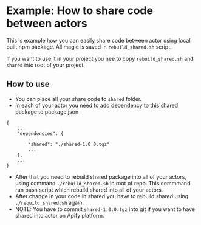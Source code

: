 # Example: How to share code between actors

This is example how you can easily share code between actor using local built npm package. All magic is saved in `rebuild_shared.sh` script.

If you want to use it in your project you nee to copy `rebuild_shared.sh` and `shared` into root of your project.

## How to use

- You can place all your share code to `shared` folder.
- In each of your actor you need to add dependency to this shared package to package.json
```
{
	...
	"dependencies": {
		...
		"shared": "./shared-1.0.0.tgz"
		...
	},
	...
}
```
- After that you need to rebuild shared package into all of your actors, using command `./rebuild_shared.sh` in root of repo.
This commmand run bash script which rebuild shared into all of your actors.
- After change in your code in shared you have to rebuild shared using `./rebuild_shared.sh` again.
- NOTE: You have to commit `shared-1.0.0.tgz` into git if you want to have shared into actor on Apify platform.
